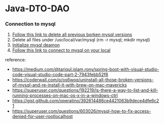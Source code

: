 # Java-DTO-DAO

### Connection to mysql
1. [Follow this link to delete all previous borken mysql versions](https://gist.github.com/operatino/392614486ce4421063b9dece4dfe6c21)
2. Delete all files under /usr/local/var/mysql (rm -r mysql; mkdir mysql)
2. [Initialize mysql deamon](https://gist.github.com/operatino/392614486ce4421063b9dece4dfe6c21#gistcomment-2703813)
3. [Follow this link to connect to mysql on your local](https://superuser.com/a/603027)


reference: 
* https://medium.com/@tariqul.islam.rony/spring-boot-with-visual-studio-code-visual-studio-code-part-2-7943febb52f8
* https://coderwall.com/p/os6woq/uninstall-all-those-broken-versions-of-mysql-and-re-install-it-with-brew-on-mac-mavericks
* https://superuser.com/questions/192219/is-there-a-way-to-list-and-kill-running-processes-on-mac-os-x-in-a-windows-ctrl
* https://gist.github.com/operatino/392614486ce4421063b9dece4dfe6c21
* https://superuser.com/questions/603026/mysql-how-to-fix-access-denied-for-user-rootlocalhost
